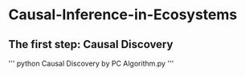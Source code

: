 # Causal-Inference-in-Ecosystems

## The first step: Causal Discovery
'''
python Causal Discovery by PC Algorithm.py
'''
